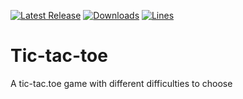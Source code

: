 [![Latest Release](https://img.shields.io/github/v/release/LetsFinishSchool/Tic-Tac-Toe?include_prereleases)](https://github.com/LetsFinishSchool/Tic-tac-toe/releases)
[![Downloads](https://img.shields.io/github/downloads/LetsFinishSchool/Tic-Tac-Toe/total?label=downloads)](https://github.com/LetsFinishSchool/Tic-tac-toe/releases)
[![Lines](https://img.shields.io/tokei/lines/github/LetsFinishSchool/Tic-Tac-Toe)](https://github.com/LetsFinishSchool/Tic-tac-toe)
[![]()]()

# Tic-tac-toe
A tic-tac.toe game with different difficulties to choose
